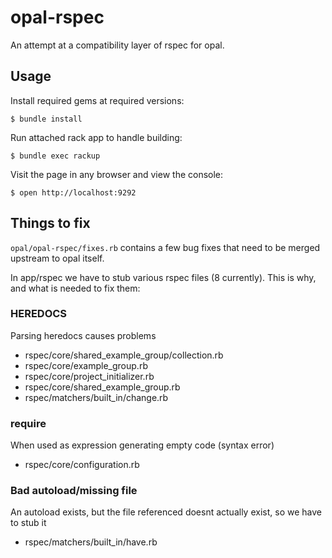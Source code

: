 # opal-rspec

An attempt at a compatibility layer of rspec for opal.

## Usage

Install required gems at required versions:

    $ bundle install

Run attached rack app to handle building:

    $ bundle exec rackup

Visit the page in any browser and view the console:

    $ open http://localhost:9292

## Things to fix

`opal/opal-rspec/fixes.rb` contains a few bug fixes that need to be merged upstream
to opal itself.

In app/rspec we have to stub various rspec files (8 currently). This is why,
and what is needed to fix them:

### HEREDOCS

Parsing heredocs causes problems

* rspec/core/shared_example_group/collection.rb
* rspec/core/example_group.rb
* rspec/core/project_initializer.rb
* rspec/core/shared_example_group.rb
* rspec/matchers/built_in/change.rb

### require

When used as expression generating empty code (syntax error)

* rspec/core/configuration.rb

### Bad autoload/missing file

An autoload exists, but the file referenced doesnt actually exist, so we
have to stub it

* rspec/matchers/built_in/have.rb
